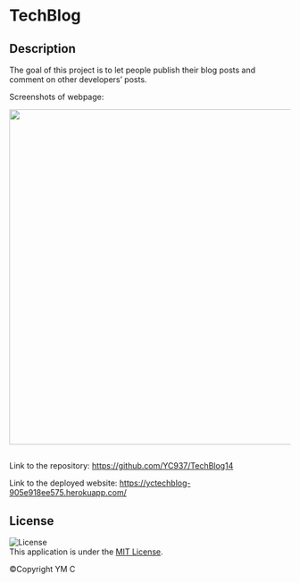 # TechBlog

## Description

The goal of this project is to let people publish their blog posts and comment on other developers’ posts. 

Screenshots of webpage:

<img src="./screenshots/1.png" width= 600px>


##

Link to the repository: https://github.com/YC937/TechBlog14

Link to the deployed website: https://yctechblog-905e918ee575.herokuapp.com/ 

## License

![License](https://img.shields.io/badge/License-MIT-yellow.svg)  
This application is under the [MIT License](https://opensource.org/licenses/MIT).

&copy;Copyright YM C
